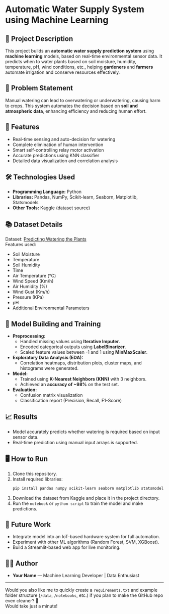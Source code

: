 # Automatic Water Supply System using Machine Learning

## 🌱 Project Description

This project builds an **automatic water supply prediction system** using **machine learning** models, based on real-time environmental sensor data. It predicts when to water plants based on soil moisture, humidity, temperature, pH, wind conditions, etc., helping **gardeners** and **farmers** automate irrigation and conserve resources effectively.

## 🚀 Problem Statement

Manual watering can lead to overwatering or underwatering, causing harm to crops. This system automates the decision based on **soil and atmospheric data**, enhancing efficiency and reducing human effort.

## 🔧 Features

- Real-time sensing and auto-decision for watering
- Complete elimination of human intervention
- Smart self-controlling relay motor activation
- Accurate predictions using KNN classifier
- Detailed data visualization and correlation analysis

## 🛠️ Technologies Used

- **Programming Language:** Python  
- **Libraries:** Pandas, NumPy, Scikit-learn, Seaborn, Matplotlib, Statsmodels  
- **Other Tools:** Kaggle (dataset source)

## 📚 Dataset Details

Dataset: [Predicting Watering the Plants](https://www.kaggle.com/datasets/nelakurthisudheer/dataset-for-predicting-watering-the-plants)  
Features used:
- Soil Moisture
- Temperature
- Soil Humidity
- Time
- Air Temperature (°C)
- Wind Speed (Km/h)
- Air Humidity (%)
- Wind Gust (Km/h)
- Pressure (KPa)
- pH
- Additional Environmental Parameters

## 🧠 Model Building and Training

- **Preprocessing:**  
  - Handled missing values using **Iterative Imputer**.
  - Encoded categorical outputs using **LabelBinarizer**.
  - Scaled feature values between -1 and 1 using **MinMaxScaler**.
- **Exploratory Data Analysis (EDA):**  
  - Correlation heatmaps, distribution plots, cluster maps, and histograms were generated.
- **Model:**  
  - Trained using **K-Nearest Neighbors (KNN)** with 3 neighbors.
  - Achieved an **accuracy of ~98%** on the test set.
- **Evaluation:**  
  - Confusion matrix visualization
  - Classification report (Precision, Recall, F1-Score)

## 📈 Results

- Model accurately predicts whether watering is required based on input sensor data.
- Real-time prediction using manual input arrays is supported.

## 🖥️ How to Run

1. Clone this repository.
2. Install required libraries:
    ```bash
    pip install pandas numpy scikit-learn seaborn matplotlib statsmodels
    ```
3. Download the dataset from Kaggle and place it in the project directory.
4. Run the `notebook` or `python script` to train the model and make predictions.

## 🔮 Future Work

- Integrate model into an IoT-based hardware system for full automation.
- Experiment with other ML algorithms (Random Forest, SVM, XGBoost).
- Build a Streamlit-based web app for live monitoring.

## 👨‍💻 Author

- **Your Name** — Machine Learning Developer | Data Enthusiast

---

Would you also like me to quickly create a `requirements.txt` and example folder structure (`/data`, `/notebooks`, etc.) if you plan to make the GitHub repo even cleaner? 🚀  
Would take just a minute!
